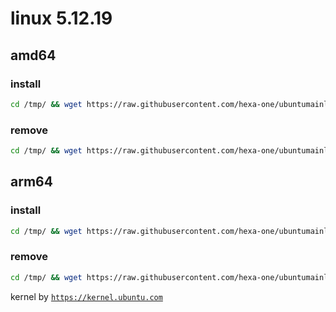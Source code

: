# linux 5.12.19

## amd64

### install
```bash
cd /tmp/ && wget https://raw.githubusercontent.com/hexa-one/ubuntumainline/main/catalog/5.12.19/install.sh && chmod +x install.sh && sudo ./install.sh -amd
```
### remove
```bash
cd /tmp/ && wget https://raw.githubusercontent.com/hexa-one/ubuntumainline/main/catalog/5.12.19/install.sh && chmod +x install.sh && sudo ./install.sh -r
```
## arm64

### install
```bash
cd /tmp/ && wget https://raw.githubusercontent.com/hexa-one/ubuntumainline/main/catalog/5.12.19/install.sh && chmod +x install.sh && sudo ./install.sh -arm
```
### remove
```bash
cd /tmp/ && wget https://raw.githubusercontent.com/hexa-one/ubuntumainline/main/catalog/5.12.19/install.sh && chmod +x install.sh && sudo ./install.sh -r
```


kernel by [`https://kernel.ubuntu.com`](https://kernel.ubuntu.com/)
